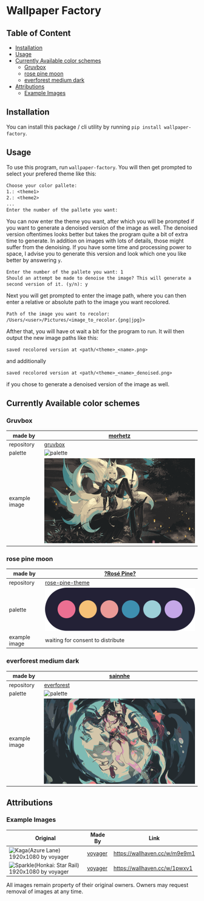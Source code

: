 # Wallpaper Factory

## Table of Content

-   [Installation](#Installation)
-   [Usage](#Usage)
-   [Currently Available color schemes](#Currently-Available-color-schemes)
    -   [Gruvbox](#Gruvbox)
    -   [rose pine moon](#rose-pine-moon)
    -   [everforest medium dark](#everforest-medium-dark)
-   [Attributions](#Attributions)
    -   [Example Images](#Example-Images)

## Installation

You can install this package / cli utility by running `pip install wallpaper-factory`.

## Usage

To use this program, run `wallpaper-factory`. You will then get prompted to select your prefered theme like this:

```
Choose your color pallete:
1.: <theme1>
2.: <theme2>
...
Enter the number of the pallete you want:
```

You can now enter the theme you want, after which you will be prompted if you want to generate a denoised version of the image as well. The denoised version oftentimes looks better but takes the program quite a bit of extra time to generate. In addition on images with lots of details, those might suffer from the denoising. If you have some time and processing power to space, I advise you to generate this version and look which one you like better by answering `y`.

```
Enter the number of the pallete you want: 1
Should an attempt be made to denoise the image? This will generate a second version of it. (y/n): y
```

Next you will get prompted to enter the image path, where you can then enter a relative or absolute path to the image you want recolored.

```
Path of the image you want to recolor: /Users/<user>/Pictures/<image_to_recolor.{png|jpg}>
```

Afther that, you will have ot wait a bit for the program to run. It will then output the new image paths like this:

```
saved recolored version at <path/<theme>_<name>.png>
```

and additionally

```
saved recolored version at <path/<theme>_<name>_denoised.png>
```

if you chose to generate a denoised version of the image as well.

## Currently Available color schemes

### Gruvbox

| made by       | [morhetz](https://github.com/morhetz)                                                                                                                                                     |
| ------------- | ----------------------------------------------------------------------------------------------------------------------------------------------------------------------------------------- |
| repository    | [gruvbox](https://github.com/morhetz/gruvbox)                                                                                                                                             |
| palette       | ![palette](https://camo.githubusercontent.com/72015eab40bd7a696e2802810d7519480d51a2fba75f0f873dc23b990eb860f8/687474703a2f2f692e696d6775722e636f6d2f776136363678672e706e67)              |
| example image | ![./assets/gruvbox/gruvbox_dark_medium_wallhaven-m9e9m1.png](https://raw.githubusercontent.com/TheBaum123/wallpaper-factory/main/assets/gruvbox/gruvbox_dark_medium_wallhaven-m9e9m1.png) |

### rose pine moon

| made by       | [?Rosé Pine?](https://rosepinetheme.com/)                                                            |
| ------------- | ---------------------------------------------------------------------------------------------------- |
| repository    | [rose-pine-theme](https://github.com/rose-pine/rose-pine-theme)                                      |
| palette       | ![palette](https://raw.githubusercontent.com/rose-pine/rose-pine-theme/main/assets/palette-moon.png) |
| example image | waiting for consent to distribute                                                                    |

### everforest medium dark

| made by       | [sainnhe](https://github.com/sainnhe)                                                                                                                                                                                         |
| ------------- | ----------------------------------------------------------------------------------------------------------------------------------------------------------------------------------------------------------------------------- |
| repository    | [everforest](https://github.com/sainnhe/everforest)                                                                                                                                                                           |
| palette       | ![palette](https://user-images.githubusercontent.com/58662350/214382352-cd7a4f63-e6ef-4575-82c0-a8b72aa37c0c.png)                                                                                                             |
| example image | ![./assets/everforest_dark_medium/everforest_dark_medium_wallhaven-1pwxv1.png](https://raw.githubusercontent.com/TheBaum123/wallpaper-factory/main/assets/everforest_dark_medium/everforest_dark_medium_wallhaven-1pwxv1.png) |

## Attributions

### Example Images

| Original                                                                                                | Made By                                      | Link                          |
| ------------------------------------------------------------------------------------------------------- | -------------------------------------------- | ----------------------------- |
| ![Kaga(Azure Lane) 1920x1080 by voyager](https://w.wallhaven.cc/full/m9/wallhaven-m9e9m1.png)           | [voyager](https://wallhaven.cc/user/voyager) | https://wallhaven.cc/w/m9e9m1 |
| ![Sparkle(Honkai: Star Rail) 1920x1080 by voyager](https://w.wallhaven.cc/full/1p/wallhaven-1pwxv1.png) | [voyager](https://wallhaven.cc/user/voyager) | https://wallhaven.cc/w/1pwxv1 |

All images remain property of their original owners. Owners may request removal of images at any time.
